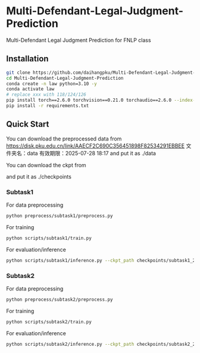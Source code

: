 # Multi-Defendant-Legal-Judgment-Prediction
Multi-Defendant Legal Judgment Prediction for FNLP class
## Installation
```bash
git clone https://github.com/daihangpku/Multi-Defendant-Legal-Judgment-Prediction.git
cd Multi-Defendant-Legal-Judgment-Prediction
conda create -n law python=3.10 -y
conda activate law
# replace xxx with 118/124/126
pip install torch==2.6.0 torchvision==0.21.0 torchaudio==2.6.0 --index-url https://download.pytorch.org/whl/cuxxx
pip install -r requirements.txt
```
## Quick Start
You can download the preprocessed data from 
https://disk.pku.edu.cn/link/AAECF2C690C356451898F82534291EBBEE
文件夹名：data
有效期限：2025-07-28 18:17
and put it as ./data

You can download the ckpt from 

and put it as ./checkpoints
### Subtask1
For data preprocessing
```bash
python preprocess/subtask1/preprocess.py
```
For training
```bash
python scripts/subtask1/train.py
```
For evaluation/inference

```bash
python scripts/subtask1/inference.py --ckpt_path checkpoints/subtask1_20250628_135703/80.pt
```

### Subtask2
For data preprocessing
```bash
python preprocess/subtask2/preprocess.py
```
For training
```bash
python scripts/subtask2/train.py
```
For evaluation/inference

```bash
python scripts/subtask2/inference.py --ckpt_path checkpoints/subtask2_20250626_205705/100.pt
```

